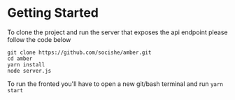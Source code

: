 # Getting Started

To clone the project and run the server that exposes the api endpoint please follow the code below

```
git clone https://github.com/socishe/amber.git
cd amber
yarn install
node server.js
```

To run the fronted you'll have to open a new git/bash terminal and run ```yarn start``` 
